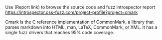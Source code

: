 Use (Report link) to browse the source code and fuzz introspector report https://introspector.oss-fuzz.com/project-profile?project=cmark

Cmark is the C reference implementation of CommonMark, a library that parses  markdown into HTML, man, LaTeX, CommonMark, or XML.  It has a single fuzz drivers that reaches 95% code coverage.
